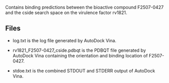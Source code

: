 Contains binding predictions between the bioactive compound F2507-0427 and the cside search space on the virulence factor rv1821.

## Files

- log.txt is the log file generated by AutoDock Vina.

- rv1821_F2507-0427_cside.pdbqt is the PDBQT file generated by AutoDock Vina containing the orientation and binding location of F2507-0427.

- stdoe.txt is the combined STDOUT and STDERR output of AutoDock Vina.

